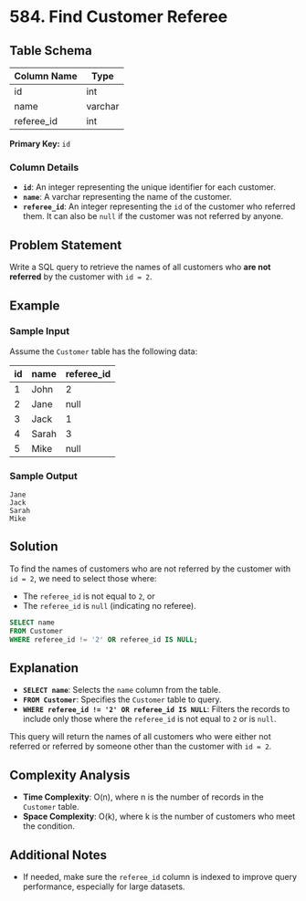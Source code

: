 
# 584. Find Customer Referee

## Table Schema

| Column Name | Type    |
|-------------|---------|
| id          | int     |
| name        | varchar |
| referee_id  | int     |

**Primary Key:** `id`

### Column Details

- **`id`**: An integer representing the unique identifier for each customer.
- **`name`**: A varchar representing the name of the customer.
- **`referee_id`**: An integer representing the `id` of the customer who referred them. It can also be `null` if the customer was not referred by anyone.

## Problem Statement

Write a SQL query to retrieve the names of all customers who **are not referred** by the customer with `id = 2`.

## Example

### Sample Input

Assume the `Customer` table has the following data:

| id | name  | referee_id |
|----|-------|------------|
| 1  | John  | 2          |
| 2  | Jane  | null       |
| 3  | Jack  | 1          |
| 4  | Sarah | 3          |
| 5  | Mike  | null       |

### Sample Output

```
Jane
Jack
Sarah
Mike
```

## Solution

To find the names of customers who are not referred by the customer with `id = 2`, we need to select those where:
- The `referee_id` is not equal to `2`, or
- The `referee_id` is `null` (indicating no referee).

```sql
SELECT name 
FROM Customer 
WHERE referee_id != '2' OR referee_id IS NULL;
```

## Explanation

- **`SELECT name`**: Selects the `name` column from the table.
- **`FROM Customer`**: Specifies the `Customer` table to query.
- **`WHERE referee_id != '2' OR referee_id IS NULL`**: Filters the records to include only those where the `referee_id` is not equal to `2` or is `null`.

This query will return the names of all customers who were either not referred or referred by someone other than the customer with `id = 2`.

## Complexity Analysis

- **Time Complexity**: O(n), where n is the number of records in the `Customer` table.
- **Space Complexity**: O(k), where k is the number of customers who meet the condition.

## Additional Notes

- If needed, make sure the `referee_id` column is indexed to improve query performance, especially for large datasets.

